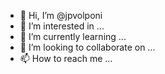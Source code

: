 - 👋 Hi, I’m @jpvolponi
- 👀 I’m interested in ...
- 🌱 I’m currently learning ...
- 💞️ I’m looking to collaborate on ...
- 📫 How to reach me ...


